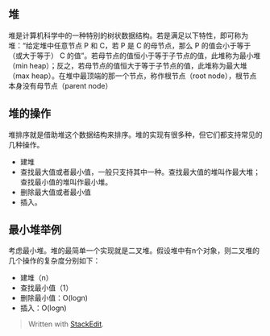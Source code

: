 ## 堆
堆是计算机科学中的一种特别的树状数据结构。若是满足以下特性，即可称为堆：“给定堆中任意节点 P 和 C，若 P 是 C 的母节点，那么 P 的值会小于等于（或大于等于） C 的值”。若母节点的值恒小于等于子节点的值，此堆称为最小堆（min heap）；反之，若母节点的值恒大于等于子节点的值，此堆称为最大堆（max heap）。在堆中最顶端的那一个节点，称作根节点（root node），根节点本身没有母节点（parent node）
## 堆的操作
堆排序就是借助堆这个数据结构来排序。堆的实现有很多种，但它们都支持常见的几种操作。
- 建堆
- 查找最大值或者最小值，一般只支持其中一种。查找最大值的堆叫作最大堆；查找最小值的堆叫作最小堆。
- 删除最大值或者最小值
- 插入。
## 最小堆举例
考虑最小堆。堆的最简单一个实现就是二叉堆。假设堆中有n个对象，则二叉堆的几个操作的复杂度分别如下：
- 建堆（n）
- 查找最小值（1）
- 删除最小值：O(logn)
- 插入：O(logn)

> Written with [StackEdit](https://stackedit.io/).
<!--stackedit_data:
eyJoaXN0b3J5IjpbMjcyMTI1MzgwXX0=
-->